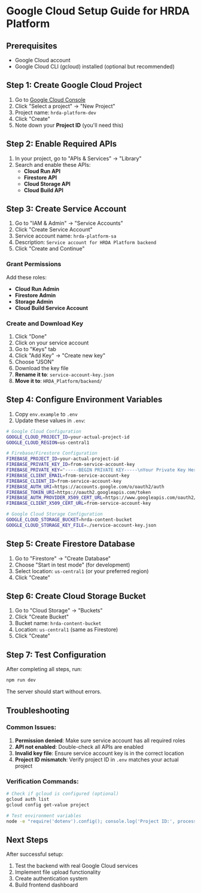 # Google Cloud Setup Guide for HRDA Platform

## Prerequisites
- Google Cloud account
- Google Cloud CLI (gcloud) installed (optional but recommended)

## Step 1: Create Google Cloud Project

1. Go to [Google Cloud Console](https://console.cloud.google.com/)
2. Click "Select a project" → "New Project"
3. Project name: `hrda-platform-dev`
4. Click "Create"
5. Note down your **Project ID** (you'll need this)

## Step 2: Enable Required APIs

1. In your project, go to "APIs & Services" → "Library"
2. Search and enable these APIs:
   - **Cloud Run API**
   - **Firestore API**
   - **Cloud Storage API**
   - **Cloud Build API**

## Step 3: Create Service Account

1. Go to "IAM & Admin" → "Service Accounts"
2. Click "Create Service Account"
3. Service account name: `hrda-platform-sa`
4. Description: `Service account for HRDA Platform backend`
5. Click "Create and Continue"

### Grant Permissions
Add these roles:
- **Cloud Run Admin**
- **Firestore Admin**
- **Storage Admin**
- **Cloud Build Service Account**

### Create and Download Key
1. Click "Done"
2. Click on your service account
3. Go to "Keys" tab
4. Click "Add Key" → "Create new key"
5. Choose "JSON"
6. Download the key file
7. **Rename it to**: `service-account-key.json`
8. **Move it to**: `HRDA_Platform/backend/`

## Step 4: Configure Environment Variables

1. Copy `env.example` to `.env`
2. Update these values in `.env`:

```bash
# Google Cloud Configuration
GOOGLE_CLOUD_PROJECT_ID=your-actual-project-id
GOOGLE_CLOUD_REGION=us-central1

# Firebase/Firestore Configuration
FIREBASE_PROJECT_ID=your-actual-project-id
FIREBASE_PRIVATE_KEY_ID=from-service-account-key
FIREBASE_PRIVATE_KEY="-----BEGIN PRIVATE KEY-----\nYour Private Key Here\n-----END PRIVATE KEY-----\n"
FIREBASE_CLIENT_EMAIL=from-service-account-key
FIREBASE_CLIENT_ID=from-service-account-key
FIREBASE_AUTH_URI=https://accounts.google.com/o/oauth2/auth
FIREBASE_TOKEN_URI=https://oauth2.googleapis.com/token
FIREBASE_AUTH_PROVIDER_X509_CERT_URL=https://www.googleapis.com/oauth2/v1/certs
FIREBASE_CLIENT_X509_CERT_URL=from-service-account-key

# Google Cloud Storage Configuration
GOOGLE_CLOUD_STORAGE_BUCKET=hrda-content-bucket
GOOGLE_CLOUD_STORAGE_KEY_FILE=./service-account-key.json
```

## Step 5: Create Firestore Database

1. Go to "Firestore" → "Create Database"
2. Choose "Start in test mode" (for development)
3. Select location: `us-central1` (or your preferred region)
4. Click "Create"

## Step 6: Create Cloud Storage Bucket

1. Go to "Cloud Storage" → "Buckets"
2. Click "Create Bucket"
3. Bucket name: `hrda-content-bucket`
4. Location: `us-central1` (same as Firestore)
5. Click "Create"

## Step 7: Test Configuration

After completing all steps, run:
```bash
npm run dev
```

The server should start without errors.

## Troubleshooting

### Common Issues:
1. **Permission denied**: Make sure service account has all required roles
2. **API not enabled**: Double-check all APIs are enabled
3. **Invalid key file**: Ensure service account key is in the correct location
4. **Project ID mismatch**: Verify project ID in `.env` matches your actual project

### Verification Commands:
```bash
# Check if gcloud is configured (optional)
gcloud auth list
gcloud config get-value project

# Test environment variables
node -e "require('dotenv').config(); console.log('Project ID:', process.env.GOOGLE_CLOUD_PROJECT_ID)"
```

## Next Steps

After successful setup:
1. Test the backend with real Google Cloud services
2. Implement file upload functionality
3. Create authentication system
4. Build frontend dashboard
